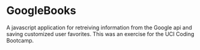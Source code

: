 # GoogleBooks

A javascript application for retreiving information from the Google api and saving customized user favorites.  This was an exercise for the UCI Coding Bootcamp. 
